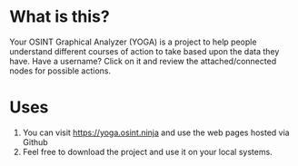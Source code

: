 # What is this?
Your OSINT Graphical Analyzer (YOGA) is a project to help people understand different courses of action to take based upon the data they have. Have a username? Click on it and review the attached/connected nodes for possible actions.

# Uses
1. You can visit https://yoga.osint.ninja and use the web pages hosted via Github
2. Feel free to download the project and use it on your local systems. 
